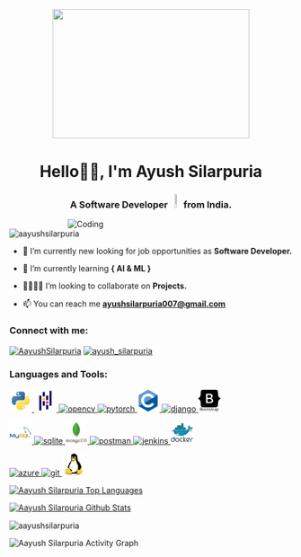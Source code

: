 <!-- Header Banner -->
<div id="header" align="center">
<img src="https://media.giphy.com/media/d9RbxjZ8QXesiYoerE/giphy.gif"     width="350" height="230"/>
</div>

<!-- Introduction -->
<h1 align="center">Hello🙋🏻, I'm Ayush Silarpuria</h1>
<h3 align="center">A Software Developer 

<img src="https://camo.githubusercontent.com/63371d36886ee658f5a97401f393e1ab1684b2fd3de674b8f5efc7d410b2a3d0/68747470733a2f2f6d656469612e67697068792e636f6d2f6d656469612f57556c706c634d704f43456d5447427442572f67697068792e676966" data-canonical-src="https://media.giphy.com/media/WUlplcMpOCEmTGBtBW/giphy.gif" width="50px" height="25px" style="width: 4%; display: inline-block;" data-target="animated-image.originalImage"> 
from India.</h3>

<img align="right" alt="Coding" width="400" src="https://media.giphy.com/media/zhYSVCirREeIZtONCI/giphy.gif">

<p align="left"> <img src="https://komarev.com/ghpvc/?username=aayushsilarpuria&label=Profile%20views&color=0e75b6&style=flat" alt="aayushsilarpuria" /> </p>

- 🔭 I’m currently new looking for job opportunities as **Software Developer.**

- 🌱 I’m currently learning **{ AI & ML }**

- 🫱🏻‍🫲🏼 I’m looking to collaborate on **Projects.**

- 📫 You can reach me **ayushsilarpuria007@gmail.com**

<!-- Social Media  -->
<h3 align="left">Connect with me:</h3>
<p align="left">
<a href="https://linkedin.com/in/ayush-silarpuria" target="blank"><img align="center" src="https://raw.githubusercontent.com/rahuldkjain/github-profile-readme-generator/master/src/images/icons/Social/linked-in-alt.svg" alt="AayushSilarpuria" height="30" width="40" /></a>
<a href="https://www.instagram.com/ayush_silarpuria" target="blank"><img align="center" src="https://raw.githubusercontent.com/rahuldkjain/github-profile-readme-generator/master/src/images/icons/Social/instagram.svg" alt="ayush_silarpuria" height="30" width="40" /></a>
</p>

<!-- Languages & Tools -->
<h3 align="left">Languages and Tools:</h3>
<p align="left">
<a href="https://www.python.org" target="_blank" rel="noreferrer"> <img src="https://raw.githubusercontent.com/devicons/devicon/master/icons/python/python-original.svg" alt="python" width="40" height="40"/> </a>
 <a href="https://pandas.pydata.org/" target="_blank" rel="noreferrer"> <img src="https://raw.githubusercontent.com/devicons/devicon/2ae2a900d2f041da66e950e4d48052658d850630/icons/pandas/pandas-original.svg" alt="pandas" width="40" height="40"/> </a> 
 <a href="https://opencv.org/" target="_blank" rel="noreferrer"> <img src="https://www.vectorlogo.zone/logos/opencv/opencv-icon.svg" alt="opencv" width="40" height="40"/> </a> <a href="https://pytorch.org/" target="_blank" rel="noreferrer"> <img src="https://www.vectorlogo.zone/logos/pytorch/pytorch-icon.svg" alt="pytorch" width="40" height="40"/> </a>
  <a href="https://www.cprogramming.com/" target="_blank" rel="noreferrer"> <img src="https://raw.githubusercontent.com/devicons/devicon/master/icons/c/c-original.svg" alt="c" width="40" height="40"/> </a> 
 <a href="https://www.djangoproject.com/" target="_blank" rel="noreferrer"> <img src="https://cdn.worldvectorlogo.com/logos/django.svg" alt="django" width="40" height="40"/> </a>
   <a href="https://getbootstrap.com" target="_blank" rel="noreferrer"> <img src="https://raw.githubusercontent.com/devicons/devicon/master/icons/bootstrap/bootstrap-plain-wordmark.svg" alt="bootstrap" width="40" height="40"/> </a>

  <a href="https://www.mysql.com/" target="_blank" rel="noreferrer"> <img src="https://raw.githubusercontent.com/devicons/devicon/master/icons/mysql/mysql-original-wordmark.svg" alt="mysql" width="40" height="40"/> </a> 
 <a href="https://www.sqlite.org/" target="_blank" rel="noreferrer"> <img src="https://www.vectorlogo.zone/logos/sqlite/sqlite-icon.svg" alt="sqlite" width="40" height="40"/> </a>
 <a href="https://www.mongodb.com/" target="_blank" rel="noreferrer"> <img src="https://raw.githubusercontent.com/devicons/devicon/master/icons/mongodb/mongodb-original-wordmark.svg" alt="mongodb" width="40" height="40"/> </a>
  <a href="https://postman.com" target="_blank" rel="noreferrer"> <img src="https://www.vectorlogo.zone/logos/getpostman/getpostman-icon.svg" alt="postman" width="40" height="40"/> </a>
  <a href="https://www.jenkins.io" target="_blank" rel="noreferrer"> <img src="https://www.vectorlogo.zone/logos/jenkins/jenkins-icon.svg" alt="jenkins" width="40" height="40"/> </a>
  <a href="https://www.docker.com/" target="_blank" rel="noreferrer"> <img src="https://raw.githubusercontent.com/devicons/devicon/master/icons/docker/docker-original-wordmark.svg" alt="docker" width="40" height="40"/> </a></p>

<a href="https://azure.microsoft.com/en-in/" target="_blank" rel="noreferrer"> <img src="https://www.vectorlogo.zone/logos/microsoft_azure/microsoft_azure-icon.svg" alt="azure" width="40" height="40"/>
  <a href="https://git-scm.com/" target="_blank" rel="noreferrer"> <img src="https://www.vectorlogo.zone/logos/git-scm/git-scm-icon.svg" alt="git" width="40" height="40"/> </a>
  <a href="https://www.linux.org/" target="_blank" rel="noreferrer"> <img src="https://raw.githubusercontent.com/devicons/devicon/master/icons/linux/linux-original.svg" alt="linux" width="40" height="40"/> </a> 
  
 <!--
<p align="left">  </a> 
 <a href="https://developer.mozilla.org/en-US/docs/Web/JavaScript" target="_blank" rel="noreferrer"> <img src="https://raw.githubusercontent.com/devicons/devicon/master/icons/javascript/javascript-original.svg" alt="javascript" width="40" height="40"/> </a>
 <a href="https://scikit-learn.org/" target="_blank" rel="noreferrer"> <img src="https://upload.wikimedia.org/wikipedia/commons/0/05/Scikit_learn_logo_small.svg" alt="scikit_learn" width="40" height="40"/> </a> 
<a href="https://seaborn.pydata.org/" target="_blank" rel="noreferrer"> <img src="https://seaborn.pydata.org/_images/logo-mark-lightbg.svg" alt="seaborn" width="40" height="40"/> </a>
 <a href="https://www.selenium.dev" target="_blank" rel="noreferrer"> <img src="https://raw.githubusercontent.com/detain/svg-logos/780f25886640cef088af994181646db2f6b1a3f8/svg/selenium-logo.svg" alt="selenium" width="40" height="40"/> </a> 

 <a href="https://www.tensorflow.org" target="_blank" rel="noreferrer"> <img src="https://www.vectorlogo.zone/logos/tensorflow/tensorflow-icon.svg" alt="tensorflow" width="40" height="40"/> </a> </p>
-->

 <!-- Most Used Languages  -->
  <a href="https://github.com/anuraghazra/github-readme-stats"><img alt="Aayush Silarpuria Top Languages" src="https://denvercoder1-github-readme-stats.vercel.app/api/top-langs/?username=aayushsilarpuria&langs_count=8&layout=compact&theme=ambient-gradient&hide_border=true&bg_color=30,0ff1ce,904e95&title_color=fff&text_color=fff&icon_color=F8D866" height="160px"/></a>
 <!-- &hide=Jupyter%20Notebook,Roff -->

 
 <!-- Overall Stats -->

 <a href="https://github.com/anuraghazra/github-readme-stats"><img alt="Aayush Silarpuria Github Stats" src="https://denvercoder1-github-readme-stats.vercel.app/api/?username=aayushsilarpuria&show_icons=true&include_all_commits=true&count_private=true&theme=ambient-gradient&hide_border=true&bg_color=30,0ff1ce,904e95&title_color=fff&text_color=fff&icon_color=F8D866" height="192px"/></a>
 
<!-- Streak Count  -->
<p><img align="center" src="https://github-readme-streak-stats.herokuapp.com/?user=aayushsilarpuria&theme=ambient-gradient&hide_border=true&bg_color=30,0ff1ce,904e95&title_color=fff&text_color=fff&icon_color=F8D866" alt="aayushsilarpuria" height="192px" /></p>


<!--  <p><img align="center" src="https://streak-stats.demolab.com/?user=aayushsilarpuria&theme=ambient-gradient&hide_border=true&bg_color=30,0ff1ce,904e95&title_color=fff&text_color=fff&icon_color=F8D866" alt="aayushsilarpuria" /></p>
 -->

 <!-- Contribution Graph  -->
 <img alt="Aayush Silarpuria Activity Graph" src="https://github-readme-activity-graph.vercel.app/graph?username=aayushsilarpuria&theme=sunset-gradient&bg_color=30,0ff1ce,904e95&title_color=fff&text_color=fff&line=0ff1ce&point=8c5296&hide_border=true" />
<!-- https://github-readme-activity-graph.cyclic.app/graph/?username=aayushsilarpuria&theme=sunset-gradient -->

 <!--  line=F85D7F -->
 
 <!--
[GitHub Streak](https://github-readme-streak-stats.herokuapp.com?user=&theme=ambient-gradient&background=30%2C0ff1ce%2C904e95)(https://git.io/streak-stats)
 -->
 
<!-- 
 ![99's Github Stats](https://github-readme-stats.vercel.app/api?username=aayushsilarpuria&bg_color=30,0ff1ce,904e95&title_color=fff&text_color=fff)
-->
 
<!--
 ![99's Github Stats](https://github-readme-stats.vercel.app/api?username=aayushsilarpuria&bg_color=30,e96443,904e95&title_color=fff&text_color=fff)
-->

